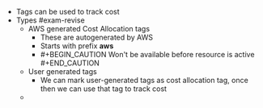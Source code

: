 - Tags can be used to track cost
- Types #exam-revise
	- AWS generated Cost Allocation tags
		- These are autogenerated by AWS
		- Starts with prefix **aws**
		- #+BEGIN_CAUTION
		  Won't be available before resource is active
		  #+END_CAUTION
	- User generated tags
		- We can mark user-generated tags as cost allocation tag, once then we can use that tag to track cost
	-